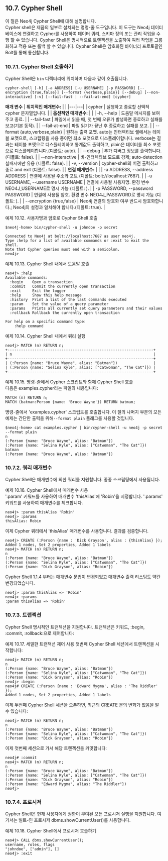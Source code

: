 ## 10.7. Cypher Shell
<div class="abstract">
이 절은 Neo4j Cypher Shell에 대해 설명합니다.
</div>
Cypher shell은 제품의 일부로 설치되는 명령-줄 도구입니다. 이 도구는 Neo4j 데이터베이스에 연결하고 Cypher를 사용하여 데이터 쿼리, 스키마 정의 또는 관리 작업을 수행 할 수 있습니다. Cypher Shell은 명시적으로 트랜잭션을 노출하여 여러 작업을 그룹화하고 적용 또는 롤백 할 수 있습니다. Cypher Shell은 암호화된 바이너리 프로토콜인 Bolt를 통해 통신합니다.

### 10.7.1. Cypher Shell 호출하기
Cypher Shell은 `bin` 디렉터리에 위치하며 다음과 같이 호출됩니다. 
```
cypher-shell [-h] [-a ADDRESS] [-u USERNAME] [-p PASSWORD] [--encryption {true,false}] [--format {verbose,plain}] [--debug] [--non-interactive] [-v] [--fail-fast | --fail-at-end] [cypher]
```
**매개 변수**
| **위치적인 매개변수:** | |
|---|---|
| cypher | 실행하고 종료할 선택적 cypher 문자열입니다. |
| **옵션적인 매개변수:** |  |
| -h, --help | 도움말 메시지를 보여주고 종료. |
| --fail-fast | 파일에서 읽을 때, 첫 번째 오류가 발생하면 종료하고 실패를 보고(기본 동작). |
| --fail-at-end | 파일 읽기가 끝난 후 종료하고 실패를 보고. |
| --format {auto,verbose,plain} | 원하는 출력 포맷. auto는  인터렉티브 쉘에서는 테이블 포맷으로, 스크립팅을 사용 중이면 최소 포맷으로 디스플레이합니다. verbose는 결과는 테이블 포맷으로 디스플레이하고 통계값도 출력하고, plain은 데이터를 최소 포맷으로 디스플레이합니다.(디폴트: auto). |
| --debug | 추가 디버그 정보를 출력합니다.(디폴트: false). |
| --non-interactive | 비-인터렉티브 모드로 강제; auto-detection 실패시에만 유용 (디폴트: false). |
| -v, --version | cypher-shell의 버전 출력하고 종료 and exit (디폴트: false). |
| **연결 매개변수:** | |
| -a ADDRESS, --address ADDRESS | 연결에 사용될 주소와 포트 (디폴트: bolt://localhost:7687). |
| -u USERNAME, --username USERNAME | 연결에 사용될 사용자명. 환경 변수 NEO4J_USERNAME로 명시 가능 (디폴트: ). |
| -p PASSWORD, --password PASSWORD | 연결에 사용될 암호.  환경 변수 NEO4J_PASSWORD로 명시 가능 (디폴트: ). |
| --encryption {true,false} | Neo4j 연결의 암호화 여부  반드시 암호화합니다.; Neo4j의 설정과 일치해야 합니다.(디폴트: true). |

예제 10.12. 사용자명과 암호로 Cypher Shell 호출  
```
$neo4j-home> bin/cypher-shell -u johndoe -p secret

Connected to Neo4j at bolt://localhost:7687 as user neo4j.
Type :help for a list of available commands or :exit to exit the shell.
Note that Cypher queries must end with a semicolon.
neo4j>
```
예제 10.13. Cypher Shell 내에서 도움말 호출   
```
neo4j> :help
Available commands:
  :begin    Open a transaction
  :commit   Commit the currently open transaction
  :exit     Exit the logger
  :help     Show this help message
  :history  Print a list of the last commands executed
  :param    Set the value of a query parameter
  :params   Prints all currently set query parameters and their values
  :rollback Rollback the currently open transaction

For help on a specific command type:
    :help command
```    
예제 10.14. Cypher Shell 내에서 쿼리 실행   
```
neo4j> MATCH (n) RETURN n;
+-----------------------------------------------------------------+
| n                                                               |
+-----------------------------------------------------------------+
| (:Person {name: "Bruce Wayne", alias: "Batman"})                |
| (:Person {name: "Selina Kyle", alias: ["Catwoman", "The Cat"]}) |
+-----------------------------------------------------------------+  
```
예제 10.15. 명령-줄에서 Cypher 스크립트와 함께 Cypher Shell 호출   
다음은 examples.cypher라는 파일의 내용입니다:
```
MATCH (n) RETURN n;
MATCH (batman:Person {name: 'Bruce Wayne'}) RETURN batman;
```
명령-줄에서 'examples.cypher' 스크립트를 호출합니다. 이 절의 나머지 부분의 모든 예제는 간단한 출력을 위해`--format plain` 플래그를 사용할 것입니다. 
```
$neo4j-home> cat examples.cypher | bin/cypher-shell -u neo4j -p secret --format plain
n
(:Person {name: "Bruce Wayne", alias: "Batman"})
(:Person {name: "Selina Kyle", alias: ["Catwoman", "The Cat"]})
batman
(:Person {name: "Bruce Wayne", alias: "Batman"})
```
### 10.7.2. 쿼리 매개변수
Cypher Shell은 매개변수에 의한 쿼리를 지원합니다. 종종 스크립팅에서  사용됩니다.  

예제 10.16. Cypher Shell에서 매개변수 사용  
':param' 키워드를 사용하여 매개변수 'thisAlias'에 'Robin'을 지정합니다. ':params' 키워드를 사용하여 매개변수를 체크합니다.
```
neo4j> :param thisAlias 'Robin'
neo4j> :params
thisAlias: Robin
```
이제 Cypher 쿼리에서 'thisAlias' 매개변수를 사용합니다. 결과를 검증합니다.
```
neo4j> CREATE (:Person {name : 'Dick Grayson', alias : {thisAlias} });
Added 1 nodes, Set 2 properties, Added 1 labels
neo4j> MATCH (n) RETURN n;
n
(:Person {name: "Bruce Wayne", alias: "Batman"})
(:Person {name: "Selina Kyle", alias: ["Catwoman", "The Cat"]})
(:Person {name: "Dick Grayson", alias: "Robin"})
```
Cypher Shell 1.1.4 부터는 매개변수 문법이 변경되었고 매개변수 출력 리스팅도 약간 변경되었습니다.
```
neo4j> :param thisAlias => 'Robin'
neo4j> :params
:param thisAlias => 'Robin'
```
### 10.7.3. 트랜젝션  
Cypher Shell 명시적인 트랜젝션을 지원합니다. 트랜젝션은 키워드, :begin, :commit, :rollback:으로 제어합니다:
  
예제 10.17. 세밀한 트랜잭션 제어 사용
첫번째 Cypher Shell 세션에서 트랜젝션을 시작합니다:
```
neo4j> MATCH (n) RETURN n;
n
(:Person {name: "Bruce Wayne", alias: "Batman"})
(:Person {name: "Selina Kyle", alias: ["Catwoman", "The Cat"]})
(:Person {name: "Dick Grayson", alias: "Robin"})
neo4j> :begin
neo4j# CREATE (:Person {name : 'Edward Mygma', alias : 'The Riddler' });
Added 1 nodes, Set 2 properties, Added 1 labels
```
이제 두번째 Cypher Shell 세션을 오픈하면,  최근의 CREATE 문의 변화가 없음을 알 수 있습니다:
```
neo4j> MATCH (n) RETURN n;
n
(:Person {name: "Bruce Wayne", alias: "Batman"})
(:Person {name: "Selina Kyle", alias: ["Catwoman", "The Cat"]})
(:Person {name: "Dick Grayson", alias: "Robin"})
```
이제 첫번째 세션으로 가서 해당 트랜젝션을 커밋합니다:
```
neo4j# :commit
neo4j> MATCH (n) RETURN n;
n
(:Person {name: "Bruce Wayne", alias: "Batman"})
(:Person {name: "Selina Kyle", alias: ["Catwoman", "The Cat"]})
(:Person {name: "Dick Grayson", alias: "Robin"})
(:Person {name: "Edward Mygma", alias: "The Riddler"})
neo4j>
```

### 10.7.4. 프로시저
Cypher Shell은 현재 사용자에게 권한이 부여된 모든 프로시저 실행을 지원합니다. 여기서는 빌트-인 프로시저 dbms.showCurrentUser()를 사용합니다.

예제 10.18. Cypher Shell에서 프로시저 호출하기
```
neo4j> CALL dbms.showCurrentUser();
username, roles, flags
"johndoe", ["admin"], []
neo4j> :exit
```